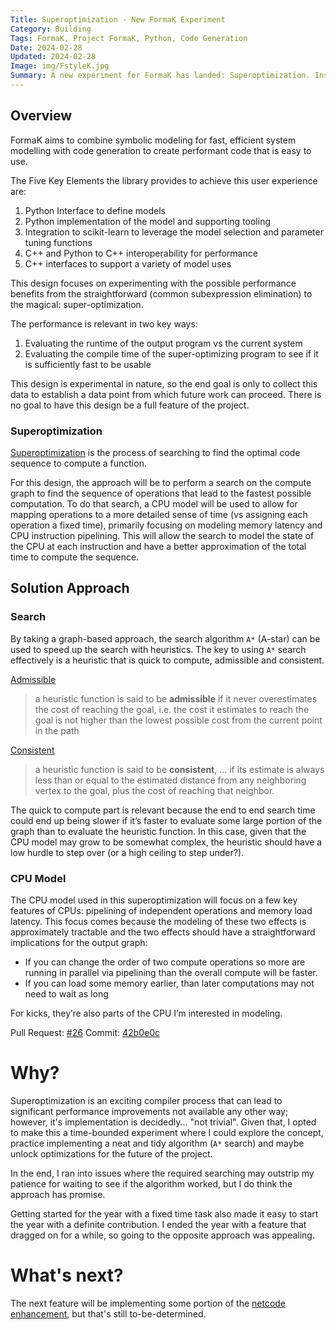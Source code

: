 ```yaml
---
Title: Superoptimization - New FormaK Experiment
Category: Building
Tags: FormaK, Project FormaK, Python, Code Generation
Date: 2024-02-28
Updated: 2024-02-28
Image: img/FstyleK.jpg
Summary: A new experiment for FormaK has landed: Superoptimization. Instead of individual peephole optimization, the experiment prototypes using search and a model of the CPU to find the optimal ordering of all operations.
---
```


## Overview

FormaK aims to combine symbolic modeling for fast,
efficient system modelling with code generation to create performant
code that is easy to use.

The Five Key Elements the library provides to achieve this user experience are:

1. Python Interface to define models
2. Python implementation of the model and supporting tooling
3. Integration to scikit-learn to leverage the model selection and parameter tuning functions
4. C++ and Python to C++ interoperability for performance
5. C++ interfaces to support a variety of model uses

This design focuses on experimenting with the possible performance benefits
from the straightforward (common subexpression elimination) to the magical:
super-optimization.

The performance is relevant in two key ways:

1. Evaluating the runtime of the output program vs the current system
2. Evaluating the compile time of the super-optimizing program to see if it is sufficiently fast to be usable

This design is experimental in nature, so the end goal is only to collect this
data to establish a data point from which future work can proceed. There is no
goal to have this design be a full feature of the project.

### Superoptimization

[Superoptimization](https://en.wikipedia.org/wiki/Superoptimization) is the
process of searching to find the optimal code sequence to compute a function.

For this design, the approach will be to perform a search on the compute graph
to find the sequence of operations that lead to the fastest possible
computation. To do that search, a CPU model will be used to allow for mapping
operations to a more detailed sense of time (vs assigning each operation a
fixed time), primarily focusing on modeling memory latency and CPU instruction
pipelining. This will allow the search to model the state of the CPU at each
instruction and have a better approximation of the total time to compute the
sequence.

## Solution Approach

### Search

By taking a graph-based approach, the search algorithm `A*` (A-star) can be
used to speed up the search with heuristics. The key to using `A*` search
effectively is a heuristic that is quick to compute, admissible and consistent.

[Admissible](https://en.wikipedia.org/wiki/Admissible_heuristic)

> a heuristic function is said to be **admissible** if it never overestimates
> the cost of reaching the goal, i.e. the cost it estimates to reach the goal
> is not higher than the lowest possible cost from the current point in the
> path

[Consistent](https://en.wikipedia.org/wiki/Consistent_heuristic)

> a heuristic function is said to be **consistent**, …  if its estimate is
> always less than or equal to the estimated distance from any neighboring
> vertex to the goal, plus the cost of reaching that neighbor.

The quick to compute part is relevant because the end to end search time could
end up being slower if it’s faster to evaluate some large portion of the graph
than to evaluate the heuristic function. In this case, given that the CPU model
may grow to be somewhat complex, the heuristic should have a low hurdle to step
over (or a high ceiling to step under?).

### CPU Model

The CPU model used in this superoptimization will focus on a few key features
of CPUs: pipelining of independent operations and memory load latency. This
focus comes because the modeling of these two effects is approximately
tractable and the two effects should have a straightforward implications for
the output graph:

- If you can change the order of two compute operations so more are running in parallel via pipelining than the overall compute will be faster.
- If you can load some memory earlier, than later computations may not need to wait as long

For kicks, they’re also parts of the CPU I’m interested in modeling.

Pull Request: [#26](https://github.com/buckbaskin/formak/pull/26)
Commit: [42b0e0c](https://github.com/buckbaskin/formak/commit/42b0e0c1279f6f2435faf672bf9b2051043f01dc)

# Why?

Superoptimization is an exciting compiler process that can lead to significant
performance improvements not available any other way; however, it's
implementation is decidedly... "not trivial". Given that, I opted to make this
a time-bounded experiment where I could explore the concept, practice
implementing a neat and tidy algorithm (`A*` search) and maybe unlock
optimizations for the future of the project.

In the end, I ran into issues where the required searching may outstrip my
patience for waiting to see if the algorithm worked, but I do think the
approach has promise.

Getting started for the year with a fixed time task also made it easy to start
the year with a definite contribution. I ended the year with a feature that
dragged on for a while, so going to the opposite approach was appealing.

# What's next?

The next feature will be implementing some portion of the [netcode
enhancement](https://github.com/buckbaskin/formak/issues/24), but that's still
to-be-determined.
